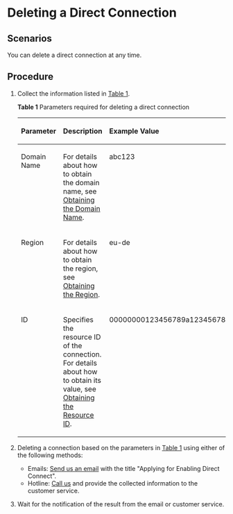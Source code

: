 # Deleting a Direct Connection<a name="EN-US_TOPIC_0161431078"></a>

## Scenarios<a name="section9897380114650"></a>

You can delete a direct connection at any time.

## Procedure<a name="section4523871123751"></a>

1.  Collect the information listed in  [Table 1](#table11561192123938).

    **Table  1**  Parameters required for deleting a direct connection

    <a name="table11561192123938"></a>
    <table><thead align="left"><tr id="row6761470123938"><th class="cellrowborder" valign="top" width="22.869999999999997%" id="mcps1.2.4.1.1"><p id="p10808215123938"><a name="p10808215123938"></a><a name="p10808215123938"></a><strong id="b11294882173236"><a name="b11294882173236"></a><a name="b11294882173236"></a>Parameter</strong></p>
    </th>
    <th class="cellrowborder" valign="top" width="41.48%" id="mcps1.2.4.1.2"><p id="p27451728123938"><a name="p27451728123938"></a><a name="p27451728123938"></a><strong id="b46688243173236"><a name="b46688243173236"></a><a name="b46688243173236"></a>Description</strong></p>
    </th>
    <th class="cellrowborder" valign="top" width="35.65%" id="mcps1.2.4.1.3"><p id="p13868355123938"><a name="p13868355123938"></a><a name="p13868355123938"></a><strong id="b11535442173236"><a name="b11535442173236"></a><a name="b11535442173236"></a>Example Value</strong></p>
    </th>
    </tr>
    </thead>
    <tbody><tr id="row43701435123938"><td class="cellrowborder" valign="top" width="22.869999999999997%" headers="mcps1.2.4.1.1 "><p id="p50155357123938"><a name="p50155357123938"></a><a name="p50155357123938"></a>Domain Name</p>
    </td>
    <td class="cellrowborder" valign="top" width="41.48%" headers="mcps1.2.4.1.2 "><p id="p36052140123938"><a name="p36052140123938"></a><a name="p36052140123938"></a>For details about how to obtain the domain name, see <a href="obtaining-the-domain-name.md">Obtaining the Domain Name</a>.</p>
    </td>
    <td class="cellrowborder" valign="top" width="35.65%" headers="mcps1.2.4.1.3 "><p id="p42444556123938"><a name="p42444556123938"></a><a name="p42444556123938"></a>abc123</p>
    </td>
    </tr>
    <tr id="row46456687123938"><td class="cellrowborder" valign="top" width="22.869999999999997%" headers="mcps1.2.4.1.1 "><p id="p4895283123938"><a name="p4895283123938"></a><a name="p4895283123938"></a>Region</p>
    </td>
    <td class="cellrowborder" valign="top" width="41.48%" headers="mcps1.2.4.1.2 "><p id="p60973636123938"><a name="p60973636123938"></a><a name="p60973636123938"></a>For details about how to obtain the region, see <a href="obtaining-the-region.md">Obtaining the Region</a>.</p>
    </td>
    <td class="cellrowborder" valign="top" width="35.65%" headers="mcps1.2.4.1.3 "><p id="p23712722123938"><a name="p23712722123938"></a><a name="p23712722123938"></a>eu-de</p>
    </td>
    </tr>
    <tr id="row12087914123938"><td class="cellrowborder" valign="top" width="22.869999999999997%" headers="mcps1.2.4.1.1 "><p id="p39597009123938"><a name="p39597009123938"></a><a name="p39597009123938"></a>ID</p>
    </td>
    <td class="cellrowborder" valign="top" width="41.48%" headers="mcps1.2.4.1.2 "><p id="p53241123123938"><a name="p53241123123938"></a><a name="p53241123123938"></a>Specifies the resource ID of the connection. For details about how to obtain its value, see <a href="obtaining-the-resource-id.md">Obtaining the Resource ID</a>.</p>
    </td>
    <td class="cellrowborder" valign="top" width="35.65%" headers="mcps1.2.4.1.3 "><p id="p23855777123938"><a name="p23855777123938"></a><a name="p23855777123938"></a>00000000123456789a123456789b1234</p>
    </td>
    </tr>
    </tbody>
    </table>

2.  Deleting a connection based on the parameters in  [Table 1](#table11561192123938)  using either of the following methods:
    -   Emails:  [Send us an email](https://docs.otc.t-systems.com/en-us/public/learnmore.html)  with the title "Applying for Enabling Direct Connect".
    -   Hotline:  [Call us](https://docs.otc.t-systems.com/en-us/public/learnmore.html)  and provide the collected information to the customer service.

3.  Wait for the notification of the result from the email or customer service.


